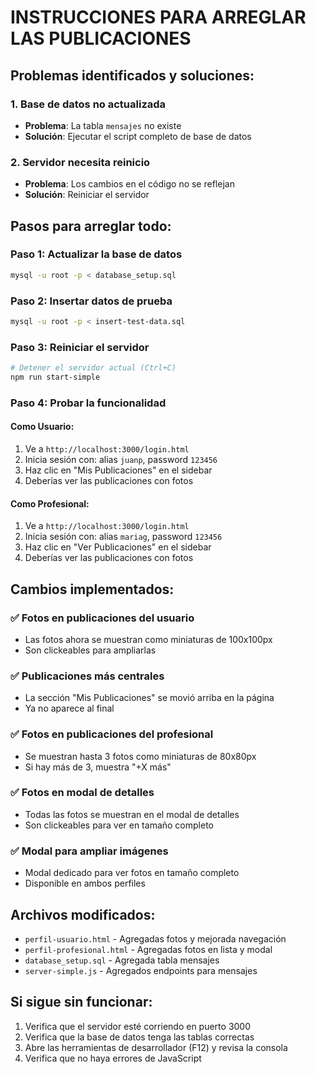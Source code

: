 # INSTRUCCIONES PARA ARREGLAR LAS PUBLICACIONES

## Problemas identificados y soluciones:

### 1. **Base de datos no actualizada**
- **Problema**: La tabla `mensajes` no existe
- **Solución**: Ejecutar el script completo de base de datos

### 2. **Servidor necesita reinicio**
- **Problema**: Los cambios en el código no se reflejan
- **Solución**: Reiniciar el servidor

## Pasos para arreglar todo:

### Paso 1: Actualizar la base de datos
```bash
mysql -u root -p < database_setup.sql
```

### Paso 2: Insertar datos de prueba
```bash
mysql -u root -p < insert-test-data.sql
```

### Paso 3: Reiniciar el servidor
```bash
# Detener el servidor actual (Ctrl+C)
npm run start-simple
```

### Paso 4: Probar la funcionalidad

#### Como Usuario:
1. Ve a `http://localhost:3000/login.html`
2. Inicia sesión con: alias `juanp`, password `123456`
3. Haz clic en "Mis Publicaciones" en el sidebar
4. Deberías ver las publicaciones con fotos

#### Como Profesional:
1. Ve a `http://localhost:3000/login.html`
2. Inicia sesión con: alias `mariag`, password `123456`
3. Haz clic en "Ver Publicaciones" en el sidebar
4. Deberías ver las publicaciones con fotos

## Cambios implementados:

### ✅ **Fotos en publicaciones del usuario**
- Las fotos ahora se muestran como miniaturas de 100x100px
- Son clickeables para ampliarlas

### ✅ **Publicaciones más centrales**
- La sección "Mis Publicaciones" se movió arriba en la página
- Ya no aparece al final

### ✅ **Fotos en publicaciones del profesional**
- Se muestran hasta 3 fotos como miniaturas de 80x80px
- Si hay más de 3, muestra "+X más"

### ✅ **Fotos en modal de detalles**
- Todas las fotos se muestran en el modal de detalles
- Son clickeables para ver en tamaño completo

### ✅ **Modal para ampliar imágenes**
- Modal dedicado para ver fotos en tamaño completo
- Disponible en ambos perfiles

## Archivos modificados:
- `perfil-usuario.html` - Agregadas fotos y mejorada navegación
- `perfil-profesional.html` - Agregadas fotos en lista y modal
- `database_setup.sql` - Agregada tabla mensajes
- `server-simple.js` - Agregados endpoints para mensajes

## Si sigue sin funcionar:
1. Verifica que el servidor esté corriendo en puerto 3000
2. Verifica que la base de datos tenga las tablas correctas
3. Abre las herramientas de desarrollador (F12) y revisa la consola
4. Verifica que no haya errores de JavaScript

